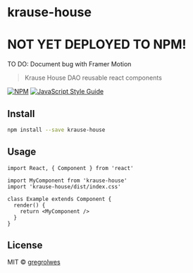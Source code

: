# krause-house

# NOT YET DEPLOYED TO NPM!

TO DO: Document bug with Framer Motion

> Krause House DAO reusable react components

[![NPM](https://img.shields.io/npm/v/krause-house.svg)](https://www.npmjs.com/package/krause-house) [![JavaScript Style Guide](https://img.shields.io/badge/code_style-standard-brightgreen.svg)](https://standardjs.com)

## Install

```bash
npm install --save krause-house
```

## Usage

```tsx
import React, { Component } from 'react'

import MyComponent from 'krause-house'
import 'krause-house/dist/index.css'

class Example extends Component {
  render() {
    return <MyComponent />
  }
}
```

## License

MIT © [gregrolwes](https://github.com/gregrolwes)
